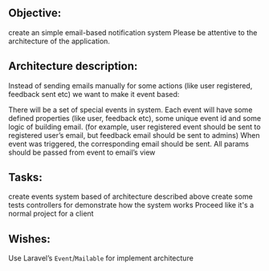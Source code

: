 ## Objective: 
create an simple email-based notification system
Please be attentive to the architecture of the application.

## Architecture description: 
Instead of sending emails manually for some actions (like user registered, feedback sent etc) we want to make it event based:

There will be a set of special events in system. 
Each event will have some defined properties (like user, feedback etc), some unique event id and some logic of building email. 
(for example, user registered event should be sent to registered user’s email, but feedback email should be sent to admins)
When event was triggered, the corresponding email should be sent. All params should be passed from event to email’s view

## Tasks: 
create events system based of architecture described above
create some tests controllers for demonstrate how the system works
Proceed like it's a normal project for a client

## Wishes:
Use Laravel’s `Event`/`Mailable` for implement architecture
